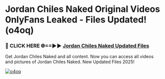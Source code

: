 # Jordan Chiles Naked Original Videos 0nlyFans Leaked - Files Updated! (o4oq)

<h3>🔴 CLICK HERE 🌐==►► <a href="https://tinyurl.com/yckcrads" rel="nofollow">Jordan Chiles Naked Updated Files</a></h3>

Get Jordan Chiles Naked and all content. Now you can access all videos and pictures of Jordan Chiles Naked. New Updated Files 2025!

[![o4oq](https://i.imgur.com/hpKpOFt.gif)](https://tinyurl.com/yckcrads)
